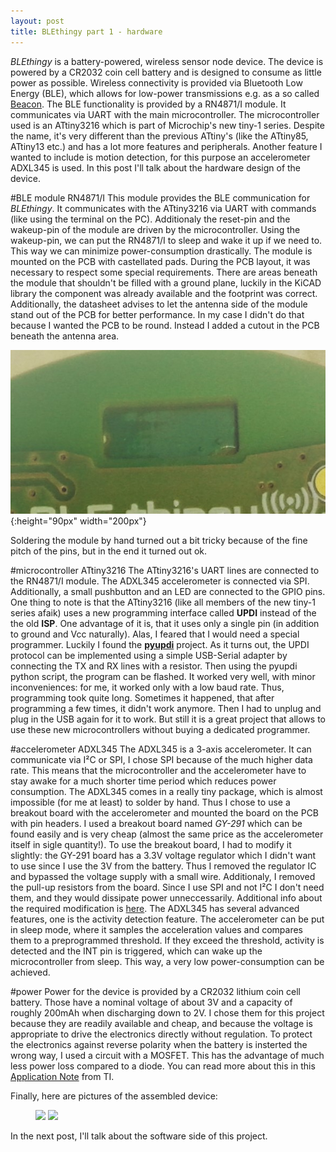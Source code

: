 ```yaml
---
layout: post
title: BLEthingy part 1 - hardware
---
```

*BLEthingy* is a battery-powered, wireless sensor node device. The device is powered by a CR2032 coin cell battery and is designed to consume as little power as possible. Wireless connectivity is provided via Bluetooth Low Energy (BLE), which allows for low-power transmissions e.g. as a so called [Beacon](https://en.wikipedia.org/wiki/Bluetooth_low_energy_beacon). The BLE functionality is provided by a RN4871/I module. It communicates via UART with the main microcontroller. The microcontroller used is an ATtiny3216 which is part of Microchip's new tiny-1 series. Despite the name, it's very different than the previous ATtiny's (like the ATtiny85, ATtiny13 etc.) and has a lot more features and peripherals. Another feature I wanted to include is motion detection, for this purpose an accelerometer ADXL345 is used. In this post I'll talk about the hardware design of the device.


#BLE module RN4871/I
This module provides the BLE communication for *BLEthingy*. It communicates with the ATtiny3216 via UART with commands (like using the terminal on the PC). Additionaly the reset-pin and the wakeup-pin of the module are driven by the microcontroller. Using the wakeup-pin, we can put the RN4871/I to sleep and wake it up if we need to. This way we can minimize power-consumption drastically. The module is mounted on the PCB with castellated pads. During the PCB layout, it was necessary to respect some special requirements. There are areas beneath the module that shouldn't be filled with a ground plane, luckily in the KiCAD library the component was already available and the footprint was correct. Additionally, the datasheet advises to let the antenna side of the module stand out of the PCB for better performance. In my case I didn't do that because I wanted the PCB to be round. Instead I added a cutout in the PCB beneath the antenna area.

![BLE_RF_cutout](https://github.com/MarcelMG/marcelmg.github.io/raw/master/images/BLE_RF_cutout.jpg){:height="90px" width="200px"}

Soldering the module by hand turned out a bit tricky because of the fine pitch of the pins, but in the end it turned out ok.

#microcontroller ATtiny3216
The ATtiny3216's UART lines are connected to the RN4871/I module. The ADXL345 accelerometer is connected via SPI. Additionally, a small pushbutton and an LED are connected to the GPIO pins.
One thing to note is that the ATtiny3216 (like all members of the new tiny-1 series afaik) uses a new programming interface called **UPDI** instead of the the old **ISP**. One advantage of it is, that it uses only a single pin (in addition to ground and Vcc naturally). Alas, I feared that I would need a special programmer. Luckily I found the [**pyupdi**](https://github.com/mraardvark/pyupdi) project. As it turns out, the UPDI protocol can be implemented using a simple USB-Serial adapter by connecting the TX and RX lines with a resistor. Then using the pyupdi python script, the program can be flashed. It worked very well, with minor inconveniences: for me, it worked only with a low baud rate. Thus, programming took quite long. Sometimes it happened, that after programming a few times, it didn't work anymore. Then I had to unplug and plug in the USB again for it to work. But still it is a great project that allows to use these new microcontrollers without buying a dedicated programmer.

#accelerometer ADXL345
The ADXL345 is a 3-axis accelerometer. It can communicate via I²C or SPI, I chose SPI because of the much higher data rate. This means that the microcontroller and the accelerometer have to stay awake for a much shorter time period which reduces power consumption. The ADXL345 comes in a really tiny package, which is almost impossible (for me at least) to solder by hand. Thus I chose to use a breakout board with the accelerometer and mounted the board on the PCB with pin headers. I used a breakout board named *GY-291* which can be found easily and is very cheap (almost the same price as the accelerometer itself in sigle quantity!). To use the breakout board, I had to modify it slightly: the GY-291 board has a 3.3V voltage regulator which I didn't want to use since I use the 3V from the battery. Thus I removed the regulator IC and bypassed the voltage supply with a small wire. Additionaly, I removed the pull-up resistors from the board. Since I use SPI and not I²C I don't need them, and they would dissipate power unneccessarily. Additional info about the required modification is [here](https://github.com/MarcelMG/BLE_thingy/blob/master/hardware/GY-291_mod.md).
The ADXL345 has several advanced features, one is the activity detection feature. The accelerometer can be put in sleep mode, where it samples the acceleration values and compares them to a preprogrammed threshold. If they exceed the threshold, activity is detected and the INT pin is triggered, which can wake up the microcontroller from sleep. This way, a very low power-consumption can be achieved.

#power
Power for the device is provided by a CR2032 lithium coin cell battery. Those have a nominal voltage of about 3V and a capacity of roughly 200mAh when discharging down to 2V. I chose them for this project because they are readily available and cheap, and because the voltage is appropriate to drive the electronics directly without regulation. To protect the electronics against reverse polarity when the battery is insterted the wrong way, I used a circuit with a MOSFET. This has the advantage of much less power loss compared to a diode. You can read more about this in this [Application Note](http://www.ti.com/lit/an/slva139/slva139.pdf) from TI.

Finally, here are pictures of the assembled device:


<figure class="half">
	<img src="https://github.com/MarcelMG/BLE_thingy/raw/master/hardware/front_view.jpg">
	<img src="https://github.com/MarcelMG/BLE_thingy/raw/master/hardware/back_view.jpg">
</figure>



In the next post, I'll talk about the software side of this project.













